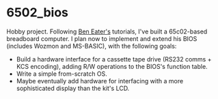 ﻿# 6502\_bios



Hobby project. Following [Ben Eater's](https://www.youtube.com/@BenEater) tutorials, I've built a 65c02-based breadboard computer. I plan now to implement and extend his BIOS (includes Wozmon and MS-BASIC), with the following goals:

* Build a hardware interface for a cassette tape drive (RS232 comms + KCS encoding), adding R/W operations to the BIOS's function table.
* Write a simple from-scratch OS.
* Maybe eventually add hardware for interfacing with a more sophisticated display than the kit's LCD.

